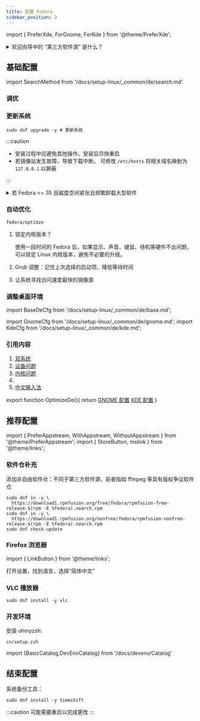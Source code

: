 ```yaml
---
title: 配置 Fedora
sidebar_position: 2
---
```


import {
PreferXde,
ForGnome,
ForKde
} from '@theme/PreferXde';

 <PreferXde gnome kde>
<ForGnome>
<details className="let-details-to-gray" role="alert">
<summary>欢迎向导中的 “第三方软件源” 是什么？</summary>

包括：

- N 卡闭源驱动
- Chrome 浏览器
- PyCharm
- Steam

不建议开启，因为上游源 copr 下载速度很慢。可以在 GNOME 商店中关闭

</details>
</ForGnome>
</PreferXde>

## 基础配置

<!--
方法二：使用“GNOME 软件”更新

[^2]: 若经常发生 Linux 内核故障，请看[内核问题](/docs/setup-linux/kernel#fedora)文档
-->

import SearchMethod from '/docs/setup-linux/\_common/de/search.md'

<SearchMethod />

### 调优

<!--
:::info 更换安全组件

Fedora 内置了 RHEL 采用的 SELinux 和 firewalld 技术，
这两项安全技术复杂繁琐。对于个人电脑，作者推荐关闭并换用 ufw

```shell
sudo sed -i "/SELINUX/ s/=enforcing/=disabled/" /etc/sysconfig/selinux
sudo dnf install -y ufw
sudo ufw enable
sudo systemctl disable --now firewalld
# 完成后记得重启
```

:::
-->

### 更新系统

```shell
sudo dnf upgrade -y # 更新系统
```

:::caution

- 安装过程中应避免其他操作、安装后尽快重启
- 若镜像站发生故障，导致下载中断。
  可修改 `/etc/hosts` 将相关域名映射为 `127.0.0.1` 以屏蔽

:::

<details className="alert--warning">
  <summary>若 Fedora &lt;= 35 且磁盘空间紧张且频繁卸载大型软件</summary>

不要使用 PackageKit， 不要使用 Discover 和 GNOME 商店安装软件

<details className="alert--warning">
  <summary>内部技术解释</summary>

在 Fedora 中、CommandNotFound 模块使用 PackageKit 自动安装时，不会恰当处理 DNF 依赖关系，导致包移除时无法处理依赖而有效释放磁盘空间，推荐 dnf 命令行手动安装。
[bug](https://github.com/PackageKit/PackageKit/issues/201)

</details>

</details>

### 自动优化

    fedora/optimze

1. 锁定内核版本？

   使用一段时间的 Fedora 后，如果显示、声音、键鼠、待机等硬件不出问题，
   可以锁定 Linux 内核版本，避免不必要的升级。

2. Grub 调整：记住上次选择的启动项、降低等待时间
3. 让系统寻找访问速度最快的镜像源

### 调整桌面环境

import BaseDeCfg from '/docs/setup-linux/\_common/de/base.md';

<BaseDeCfg />

import GnomeCfg from '/docs/setup-linux/\_common/de/gnome.md';
import KdeCfg from '/docs/setup-linux/\_common/de/kde.md';

<PreferXde gnome kde noSelector>
    <ForGnome><GnomeCfg /></ForGnome>
    <ForKde><KdeCfg /></ForKde>
</PreferXde>

<!--
<details className="let-details-to-gray">
  <summary>
如果不需要内置的大体积应用，更新过程会更快：
</summary>

删除开源版 Office:

    sudo dnf remove libreoffice*

计划使用 <a href="/docs/goodsoft/browser/edge-for-linux" target="_blank" >Edge</a> 来代替 Firefox

    sudo dnf remove firefox

</details>
-->

<!-- todo:? send notify after update -->

### 引用内容

1. <a target="_blank" href="../mustdo/dual-os">双系统</a>
2. <a target="_blank" href="../mustdo/device">设备问题</a>
3. <a target="_blank" href="../mustdo/kernel">内核问题</a>
4. <OptimizeDe />
5. <a target="_blank" href="../mustdo/chinese">中文输入法</a>

export function OptimizeDe(){
return <PreferXde gnome kde noSelector>
<ForGnome><a href='../mustdo/gnome' target='_blank'>GNOME 配置</a></ForGnome>
<ForKde><a href='../mustdo/kde' target='_blank'>KDE 配置</a></ForKde>
</PreferXde>
}

## 推荐配置

import {
PreferAppstream,
WithAppstream,
WithoutAppstream
} from '@theme/PreferAppstream';
import { StoreButton, mslink } from '@theme/links';

<PreferAppstream appstream pkgmgr />

### 软件仓补充

添加非自由软件仓：不同于第三方软件源，前者指如 ffmpeg 等具有版权争议软件仓

```shell
sudo dnf in -y \
  https://download1.rpmfusion.org/free/fedora/rpmfusion-free-release-$(rpm -E %fedora).noarch.rpm
sudo dnf in -y \
  https://download1.rpmfusion.org/nonfree/fedora/rpmfusion-nonfree-release-$(rpm -E %fedora).noarch.rpm
sudo dnf check-update
```

### Firefox 浏览器

import { LinkButton } from '@theme/links';

<p><LinkButton outline name="推荐的配置" href="/docs/goodsoft/browser/firefox" newTab /></p>

打开设置，找到语言，选择“简体中文”

### VLC 播放器

 <PreferAppstream appstream pkgmgr noSelector>
<WithAppstream>
  <StoreButton to='appstream://org.videolan.vlc' text='一键安装' />
</WithAppstream>
<WithoutAppstream>

    sudo dnf install -y vlc

</WithoutAppstream>
</PreferAppstream>

### 开发环境

安装 ohmyzsh:

    cn/setup-zsh

import {BasicCatalog,DevEnvCatalog} from '/docs/devenv/Catalog'

<BasicCatalog />
<DevEnvCatalog hidePl />

<!--
### 使用 KDE

对于 Fedora Workspace 版，安装 KDE 的命令：

    sudo dnf in -y @kde-desktop-environment

或者推荐改用 [Fedora Spins - KDE Plasma 桌面环境版](https://spins.fedoraproject.org/zh_Hans_CN/kde/) 系统
 -->

## 结束配置

系统备份工具：

    sudo dnf install -y timeshift

:::caution 可能需要重启以完成更改
:::

